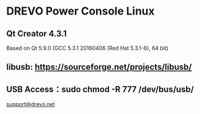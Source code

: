 DREVO Power Console Linux
====

Qt Creator 4.3.1
----
Based on Qt 5.9.0 (GCC 5.3.1 20160406 (Red Hat 5.3.1-6), 64 bit)

libusb: https://sourceforge.net/projects/libusb/
--

USB Access：sudo chmod -R 777 /dev/bus/usb/
--

support@drevo.net

